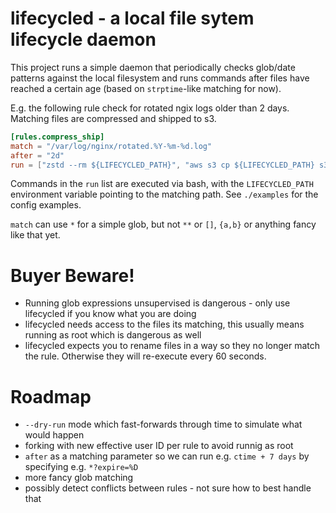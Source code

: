 # lifecycled - a local file sytem lifecycle daemon

This project runs a simple daemon that periodically checks glob/date
patterns against the local filesystem and runs commands after files
have reached a certain age (based on `strptime`-like matching for now).

E.g. the following rule check for rotated ngix logs older than 2 days.
Matching files are compressed and shipped to s3.

```toml
[rules.compress_ship]
match = "/var/log/nginx/rotated.%Y-%m-%d.log"
after = "2d"
run = ["zstd --rm ${LIFECYCLED_PATH}", "aws s3 cp ${LIFECYCLED_PATH} s3://backup-bucket/$(basename ${LIFECYCLED_PATH})"]
```

Commands in the `run` list are executed via bash, with the `LIFECYCLED_PATH` environment variable pointing to the matching path. See `./examples` for the config examples.

`match` can use `*` for a simple glob, but not `**` or `[]`, `{a,b}` or anything fancy like that yet.

# Buyer Beware!

* Running glob expressions unsupervised is dangerous - only use lifecycled if you know what you are doing
* lifecycled needs access to the files its matching, this usually means running as root which is dangerous as well
* lifecycled expects you to rename files in a way so they no longer match the rule. Otherwise they will re-execute every 60 seconds.


# Roadmap

* `--dry-run` mode which fast-forwards through time to simulate what would happen
* forking with new effective user ID per rule to avoid runnig as root
* `after` as a matching parameter so we can run e.g. `ctime + 7 days` by specifying e.g. `*?expire=%D`
* more fancy glob matching
* possibly detect conflicts between rules - not sure how to best handle that
